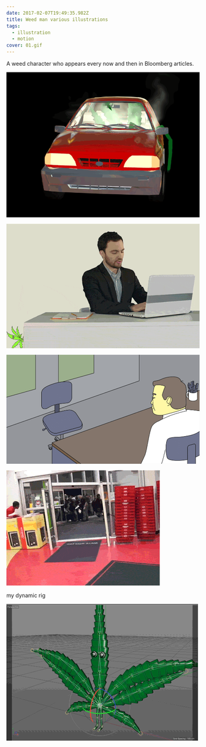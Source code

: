 ```yaml
---
date: 2017-02-07T19:49:35.982Z
title: Weed man various illustrations
tags:
  - illustration
  - motion
cover: 01.gif
---
```

A weed character who appears every now and then in Bloomberg articles.

![weedman1](05.gif "weedman1")

![weedman2](06.gif "weedman2")

![weedman3](03.gif "weedman3")

![weedman4](02.gif "weedman4")

my dynamic rig

![dynamic c4d rig](04.gif "dynamic c4d rig")